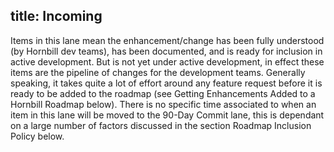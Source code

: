 title: Incoming
------------
Items in this lane mean the enhancement/change has been fully understood (by Hornbill dev teams), has been documented, and is ready for inclusion in active development. But is not yet under active development, in effect these items are the pipeline of changes for the development teams. Generally speaking, it takes quite a lot of effort around any feature request before it is ready to be added to the roadmap (see Getting Enhancements Added to a Hornbill Roadmap below). There is no specific time associated to when an item in this lane will be moved to the 90-Day Commit lane, this is dependant on a large number of factors discussed in the section Roadmap Inclusion Policy below.